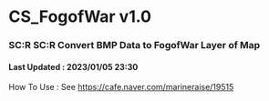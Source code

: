 # CS_FogofWar v1.0
### SC:R SC:R Convert BMP Data to FogofWar Layer of Map
#### Last Updated : 2023/01/05 23:30
How To Use : See https://cafe.naver.com/marineraise/19515
